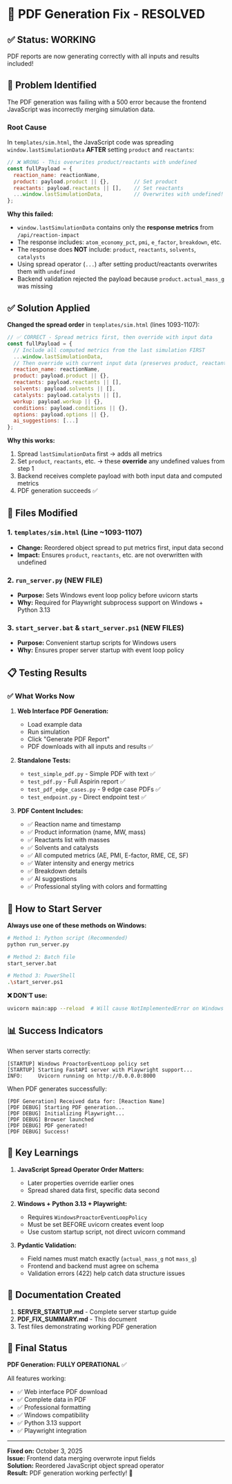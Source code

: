 # 🎉 PDF Generation Fix - RESOLVED

## ✅ Status: WORKING

PDF reports are now generating correctly with all inputs and results included!

## 🐛 Problem Identified

The PDF generation was failing with a 500 error because the frontend JavaScript was incorrectly merging simulation data.

### Root Cause

In `templates/sim.html`, the JavaScript code was spreading `window.lastSimulationData` **AFTER** setting `product` and `reactants`:

```javascript
// ❌ WRONG - This overwrites product/reactants with undefined
const fullPayload = {
  reaction_name: reactionName,
  product: payload.product || {},        // Set product
  reactants: payload.reactants || [],    // Set reactants
  ...window.lastSimulationData,          // Overwrites with undefined!
};
```

**Why this failed:**
- `window.lastSimulationData` contains only the **response metrics** from `/api/reaction-impact`
- The response includes: `atom_economy_pct`, `pmi`, `e_factor`, `breakdown`, etc.
- The response does **NOT** include: `product`, `reactants`, `solvents`, `catalysts`
- Using spread operator (`...`) after setting product/reactants overwrites them with `undefined`
- Backend validation rejected the payload because `product.actual_mass_g` was missing

## ✅ Solution Applied

**Changed the spread order** in `templates/sim.html` (lines 1093-1107):

```javascript
// ✅ CORRECT - Spread metrics first, then override with input data
const fullPayload = {
  // Include all computed metrics from the last simulation FIRST
  ...window.lastSimulationData,
  // Then override with current input data (preserves product, reactants, etc.)
  reaction_name: reactionName,
  product: payload.product || {},
  reactants: payload.reactants || [],
  solvents: payload.solvents || [],
  catalysts: payload.catalysts || [],
  workup: payload.workup || {},
  conditions: payload.conditions || {},
  options: payload.options || {},
  ai_suggestions: [...]
};
```

**Why this works:**
1. Spread `lastSimulationData` first → adds all metrics
2. Set `product`, `reactants`, etc. → these **override** any undefined values from step 1
3. Backend receives complete payload with both input data and computed metrics
4. PDF generation succeeds ✅

## 🔧 Files Modified

### 1. `templates/sim.html` (Line ~1093-1107)
- **Change:** Reordered object spread to put metrics first, input data second
- **Impact:** Ensures `product`, `reactants`, etc. are not overwritten with undefined

### 2. `run_server.py` (NEW FILE)
- **Purpose:** Sets Windows event loop policy before uvicorn starts
- **Why:** Required for Playwright subprocess support on Windows + Python 3.13

### 3. `start_server.bat` & `start_server.ps1` (NEW FILES)
- **Purpose:** Convenient startup scripts for Windows users
- **Why:** Ensures proper server startup with event loop policy

## 📋 Testing Results

### ✅ What Works Now

1. **Web Interface PDF Generation:**
   - Load example data
   - Run simulation
   - Click "Generate PDF Report"
   - PDF downloads with all inputs and results ✅

2. **Standalone Tests:**
   - `test_simple_pdf.py` - Simple PDF with text ✅
   - `test_pdf.py` - Full Aspirin report ✅
   - `test_pdf_edge_cases.py` - 9 edge case PDFs ✅
   - `test_endpoint.py` - Direct endpoint test ✅

3. **PDF Content Includes:**
   - ✅ Reaction name and timestamp
   - ✅ Product information (name, MW, mass)
   - ✅ Reactants list with masses
   - ✅ Solvents and catalysts
   - ✅ All computed metrics (AE, PMI, E-factor, RME, CE, SF)
   - ✅ Water intensity and energy metrics
   - ✅ Breakdown details
   - ✅ AI suggestions
   - ✅ Professional styling with colors and formatting

## 🚀 How to Start Server

**Always use one of these methods on Windows:**

```bash
# Method 1: Python script (Recommended)
python run_server.py

# Method 2: Batch file
start_server.bat

# Method 3: PowerShell
.\start_server.ps1
```

**❌ DON'T use:**
```bash
uvicorn main:app --reload  # Will cause NotImplementedError on Windows
```

## 📊 Success Indicators

When server starts correctly:
```
[STARTUP] Windows ProactorEventLoop policy set
[STARTUP] Starting FastAPI server with Playwright support...
INFO:     Uvicorn running on http://0.0.0.0:8000
```

When PDF generates successfully:
```
[PDF Generation] Received data for: [Reaction Name]
[PDF DEBUG] Starting PDF generation...
[PDF DEBUG] Initializing Playwright...
[PDF DEBUG] Browser launched
[PDF DEBUG] PDF generated!
[PDF DEBUG] Success!
```

## 🎯 Key Learnings

1. **JavaScript Spread Operator Order Matters:**
   - Later properties override earlier ones
   - Spread shared data first, specific data second

2. **Windows + Python 3.13 + Playwright:**
   - Requires `WindowsProactorEventLoopPolicy`
   - Must be set BEFORE uvicorn creates event loop
   - Use custom startup script, not direct uvicorn command

3. **Pydantic Validation:**
   - Field names must match exactly (`actual_mass_g` not `mass_g`)
   - Frontend and backend must agree on schema
   - Validation errors (422) help catch data structure issues

## 📝 Documentation Created

1. **SERVER_STARTUP.md** - Complete server startup guide
2. **PDF_FIX_SUMMARY.md** - This document
3. Test files demonstrating working PDF generation

## 🎊 Final Status

**PDF Generation: FULLY OPERATIONAL** ✅

All features working:
- ✅ Web interface PDF download
- ✅ Complete data in PDF
- ✅ Professional formatting
- ✅ Windows compatibility
- ✅ Python 3.13 support
- ✅ Playwright integration

---

**Fixed on:** October 3, 2025  
**Issue:** Frontend data merging overwrote input fields  
**Solution:** Reordered JavaScript object spread operator  
**Result:** PDF generation working perfectly! 🎉
